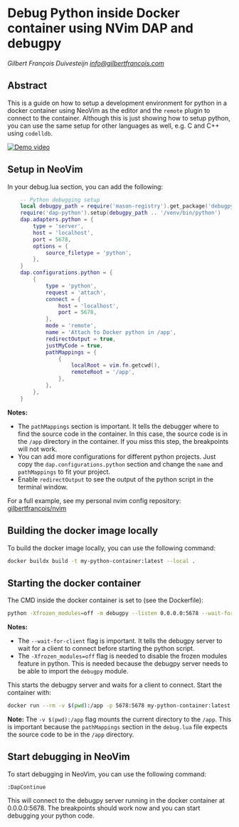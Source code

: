 # Debug Python inside Docker container using NVim DAP and debugpy

_Gilbert François Duivesteijn <info@gilbertfrancois.com>_

## Abstract

This is a guide on how to setup a development environment for python in a
docker container using NeoVim as the editor and the `remote` plugin to connect
to the container. Although this is just showing how to setup python, you can
use the same setup for other languages as well, e.g. C and C++ using `codelldb`.

[![Demo video](https://img.youtube.com/vi/uyMtCpUW-xk/hqdefault.jpg)](https://www.youtube.com/watch?v=uyMtCpUW-xk)

## Setup in NeoVim

In your debug.lua section, you can add the following:

```lua
    -- Python debugging setup
    local debugpy_path = require('mason-registry').get_package('debugpy'):get_install_path()
    require('dap-python').setup(debugpy_path .. '/venv/bin/python')
    dap.adapters.python = {
        type = 'server',
        host = 'localhost',
        port = 5678,
        options = {
            source_filetype = 'python',
        },
    }
    dap.configurations.python = {
        {
            type = 'python',
            request = 'attach',
            connect = {
                host = 'localhost',
                port = 5678,
            },
            mode = 'remote',
            name = 'Attach to Docker python in /app',
            redirectOutput = true,
            justMyCode = true,
            pathMappings = {
                {
                    localRoot = vim.fn.getcwd(),
                    remoteRoot = '/app',
                },
            },
        },
    }
```

**Notes:** 
- The `pathMappings` section is important. It tells the debugger where to
find the source code in the container. In this case, the source code is in the
`/app` directory in the container. If you miss this step, the breakpoints will
not work.
- You can add more configurations for different python projects. Just copy the
`dap.configurations.python` section and change the `name` and `pathMappings` to
fit your project.
- Enable `redirectOutput` to see the output of the python script in the terminal
window.


For a full example, see my personal nvim config repository:
[gilbertfrancois/nvim](https://github.com/gilbertfrancois/nvim)

## Building the docker image locally

To build the docker image locally, you can use the following command:

```bash
docker buildx build -t my-python-container:latest --local .
```

## Starting the docker container

The CMD inside the docker container is set to (see the Dockerfile):

```bash
python -Xfrozen_modules=off -m debugpy --listen 0.0.0.0:5678 --wait-for-client /app/main.py
```

**Notes:** 
- The `--wait-for-client` flag is important. It tells the debugpy server to wait
for a client to connect before starting the python script.
- The `-Xfrozen_modules=off` flag is needed to disable the frozen modules feature
in python. This is needed because the debugpy server needs to be able to import
the `debugpy` module.

This starts the debugpy server and waits for a client to connect. Start the container with:

```bash
docker run --rm -v $(pwd):/app -p 5678:5678 my-python-container:latest
```

**Note:** The `-v $(pwd):/app` flag mounts the current directory to the `/app`. This
is important because the `pathMappings` section in the `debug.lua` file expects
the source code to be in the `/app` directory.

## Start debugging in NeoVim

To start debugging in NeoVim, you can use the following command:

```vim
:DapContinue
```

This will connect to the debugpy server running in the docker container at 0.0.0.0:5678. The breakpoints should work now
and you can start debugging your python code.
